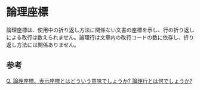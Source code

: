 # 論理座標

論理座標は、使用中の折り返し方法に関係ない文書の座標を示し、行の折り返しによる改行は数えられません。論理行は文章内の改行コードの数に依存し、折り返し方法には関係ありません。

## 参考

[Q. 論理座標、表示座標とはどういう意味でしょうか? 論理行とは何でしょうか?](../faq/view/view_coordinates)
